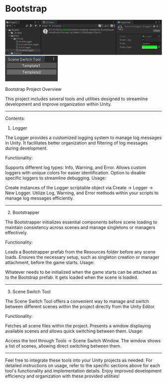 # Bootstrap

![Logger Image](LoggerScreenshot.png)
![SceneSwitchWindow Image](SceneSwitchWindowScreenshot.png)

Bootstrap Project Overview

This project includes several tools and utilities designed to streamline development and improve organization within Unity.

-----

Contents:

1. Logger

The Logger provides a customized logging system to manage log messages in Unity. It facilitates better organization and filtering of log messages during development.

Functionality:

Supports different log types: Info, Warning, and Error.
Allows custom loggers with unique colors for easier identification.
Option to disable specific loggers to streamline debugging.
Usage:

Create instances of the Logger scriptable object via Create -> Logger -> New Logger.
Utilize Log, Warning, and Error methods within your scripts to manage log messages efficiently.

-----

2. Bootstrapper

The Bootstrapper initializes essential components before scene loading to maintain consistency across scenes and manage singletons or managers effectively.

Functionality:

Loads a Bootstrapper prefab from the Resources folder before any scene loads.
Ensures the necessary setup, such as singleton creation or manager attachment, before the game starts.
Usage:

Whatever needs to be initialized when the game starts can be attached as to the Bootstrap prefab. 
It gets loaded when the scene is loaded.

-----

3. Scene Switch Tool

The Scene Switch Tool offers a convenient way to manage and switch between different scenes within the project directly from the Unity Editor.

Functionality:

Fetches all scene files within the project.
Presents a window displaying available scenes and allows quick switching between them.
Usage:

Access the tool through Tools -> Scene Switch Window.
The window shows a list of scenes, allowing direct switching between them.

-----

Feel free to integrate these tools into your Unity projects as needed. For detailed instructions on usage, refer to the specific sections above for each tool's functionality and implementation details. Enjoy improved development efficiency and organization with these provided utilities!